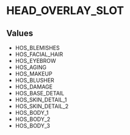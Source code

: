 # HEAD_OVERLAY_SLOT

## Values
* HOS_BLEMISHES
* HOS_FACIAL_HAIR
* HOS_EYEBROW
* HOS_AGING
* HOS_MAKEUP
* HOS_BLUSHER
* HOS_DAMAGE
* HOS_BASE_DETAIL
* HOS_SKIN_DETAIL_1
* HOS_SKIN_DETAIL_2
* HOS_BODY_1
* HOS_BODY_2
* HOS_BODY_3